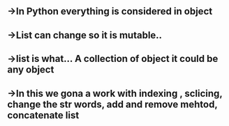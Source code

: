 <h2>->In Python everything is considered in object</h2>

<h2>->List can change so it is mutable..</h2>

<h2>->list is what... A collection of object it could be any object</h2>

<h2>->In this we gona a work with indexing , sclicing, change the str words, add and remove mehtod, concatenate list </h2>


